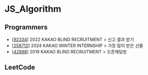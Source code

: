 # JS_Algorithm

## Programmers

- [[92334](https://github.com/jiyeon-dev/js_algorithm/blob/main/programmers/92334.js)] 2022 KAKAO BLIND RECRUITMENT > 신고 결과 받기
- [[258712](https://github.com/jiyeon-dev/js_algorithm/blob/main/programmers/258712.js)] 2024 KAKAO WINTER INTERNSHIP > 가장 많이 받은 선물
- [[42888](https://github.com/jiyeon-dev/js_algorithm/blob/main/programmers/42888.js)] 2019 KAKAO BLIND RECRUITMENT > 오픈채팅방

## LeetCode
